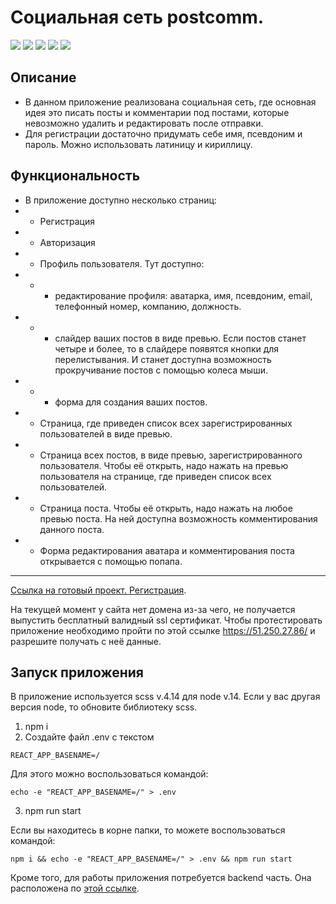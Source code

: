 # Социальная сеть postcomm. 

![](https://shields.io/badge/-HTML-orange)
![](https://shields.io/badge/-CSS-blue)
![](https://shields.io/badge/-SCSS-C76494)
![](https://shields.io/badge/-JavaScript-yellow)
![](https://shields.io/badge/-React.JS-05D9FF)

## Описание
- В данном приложение реализована социальная сеть, где основная идея это писать посты и комментарии под постами, которые невозможно удалить и редактировать после отправки.
- Для регистрации достаточно придумать себе имя, псевдоним и пароль. Можно использовать латиницу и кириллицу. 

## Функциональность
- В приложение доступно несколько страниц:
- - Регистрация
- - Авторизация
- - Профиль пользователя. Тут доступно:
- - - редактирование профиля: аватарка, имя, псевдоним, email, телефонный номер, компанию, должность. 
- - - слайдер ваших постов в виде превью. Если постов станет четыре и более, то в слайдере появятся кнопки для перелистывания. И станет доступна возможность прокручивание постов с помощью колеса мыши. 
- - - форма для создания ваших постов.
- - Страница, где приведен список всех зарегистрированных пользователей в виде превью.
- - Страница всех постов, в виде превью, зарегистрированного пользователя. Чтобы её открыть, надо нажать на превью пользователя на странице, где приведен список всех пользователей.
- - Страница поста. Чтобы её открыть, надо нажать на любое превью поста. На ней доступна возможность комментирования данного поста. 
- - Форма редактирования аватара и комментирования поста открывается с помощью попапа.

<tr>
    <hr>
</tr>

 [Ссылка на готовый проект. Регистрация](https://tyt34.github.io/postcomm/#/reg).
 
 На текущей момент у сайта нет домена из-за чего, не получается выпустить бесплатный валидный ssl сертификат. Чтобы протестировать приложение необходимо пройти по этой ссылке https://51.250.27.86/ и разрешите получать с неё данные. 
 
  ## Запуск приложения
В приложение используется scss v.4.14 для node v.14. Если у вас другая версия node, то обновите библиотеку scss.
1. npm i
2. Создайте файл .env с текстом 
```
REACT_APP_BASENAME=/
```
Для этого можно воспользоваться командой: 
```
echo -e "REACT_APP_BASENAME=/" > .env
```
3. npm run start

Если вы находитесь в корне папки, то можете воспользоваться командой: 
```
npm i && echo -e "REACT_APP_BASENAME=/" > .env && npm run start
```
Кроме того, для работы приложения потребуется backend часть. Она расположена по  [этой ссылке](https://github.com/tyt34/back-postcomm).


